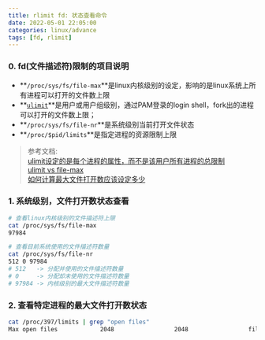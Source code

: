 ```yaml
---
title: rlimit fd: 状态查看命令
date: 2022-05-01 22:05:00
categories: linux/advance
tags: [fd, rlimit]
---
```


### 0. fd(文件描述符)限制的项目说明 
- **`/proc/sys/fs/file-max`**是linux内核级别的设定，影响的是linux系统上所有进程可以打开的文件数上限
- **[`ulimit`](/linux/advance/rlimit_ulimit_01_introduce.html)**是用户或用户组级别，通过PAM登录的login shell，fork出的进程可以打开的文件数上限；
- **`/proc/sys/fs/file-nr`**是系统级别当前打开文件状态
- **`/proc/$pid/limits`**是指定进程的资源限制上限

> 参考文档:  
[ulimit设定的是每个进程的属性，而不是该用户所有进程的总限制](https://unix.stackexchange.com/questions/55319/are-limits-conf-values-applied-on-a-per-process-basis)  
[ulimit vs file-max](https://unix.stackexchange.com/questions/447583/ulimit-vs-file-max)  
[如何计算最大文件打开数应该设定多少](https://stackoverflow.com/questions/6180569/need-to-calculate-optimum-ulimit-and-fs-file-max-values-according-to-my-own-se)

### 1. 系统级别，文件打开数状态查看

``` bash
# 查看linux内核级别的文件描述符上限
cat /proc/sys/fs/file-max
97984

# 查看目前系统使用的文件描述符数量
cat /proc/sys/fs/file-nr
512 0 97984
# 512   -> 分配并使用的文件描述符数量
# 0     -> 分配却未使用的文件描述符数量
# 97984 -> 内核级别的最大文件描述符数量
```

### 2. 查看特定进程的最大文件打开数状态

``` bash
cat /proc/397/limits | grep "open files"
Max open files            2048                 2048                 files
```